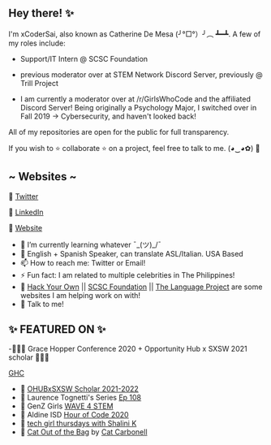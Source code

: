 ## Hey there! ✨

I'm xCoderSai, also known as Catherine De Mesa (╯°□°）╯︵ ┻━┻. A few of my roles include: 
- Support/IT Intern @ SCSC Foundation 
- previous moderator over at STEM Network Discord Server, previously @ Trill Project 

- I am currently a moderator over at /r/GirlsWhoCode and the affiliated Discord Server!
Being originally a Psychology Major, I switched over in Fall 2019 -> Cybersecurity, and haven't looked back!

 All of my repositories are open for the public for full transparency. 

If you wish to ⭐ collaborate ⭐ on a project, feel free to talk to me. (◕‿◕✿) 🥰

## ~ Websites ~

🐧 [Twitter](https://twitter.com/CatieSai)

🧐 [LinkedIn](https://www.linkedin.com/in/catiesai/)

🦋 [Website](https://xcodersai.github.io/-/main.html)

- 🌱 I’m currently learning whatever ¯\_(ツ)_/¯
- 👄 English + Spanish Speaker, can translate ASL/Italian. USA Based
- 📫 How to reach me: Twitter or Email!
- ⚡ Fun fact: I am related to multiple celebrities in The Philippines!
- 🤔 [Hack Your Own](https://hackyourown.org/) || [SCSC Foundation](https://www.scscfoundation.org/) || [The Language Project](https://www.the-language-project.org/) are some websites I am helping work on with!
- 💬 Talk to me!

## ✨ FEATURED ON ✨

-🎉🎉🎉 Grace Hopper Conference 2020 + Opportunity Hub x SXSW 2021 scholar 🎉🎉🎉

[GHC](GHCScholar.png)

- 🎉 [OHUBxSXSW Scholar 2021-2022](https://opportunityhub.co/sxsw/)
- 🎉 Laurence Tognetti's Series [Ep 108](https://twitter.com/ET_Exists/status/1300473989228163072?s=20)
- 🎉 GenZ Girls [WAVE 4 STEM](https://genzgirls.xyz/subpages/stories.html)
- 🎉 Aldine ISD [Hour of Code 2020](https://twitter.com/CatieSai/status/1337491633932263427)
- 🎉 [tech girl thursdays with Shalini K](https://www.youtube.com/watch?v=ubfNNZa3GeY)
- 🎉 [Cat Out of the Bag](https://anchor.fm/catoutofthebag) by [Cat Carbonell](https://github.com/catcarbonell)


